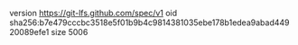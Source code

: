 version https://git-lfs.github.com/spec/v1
oid sha256:b7e479cccbc3518e5f01b9b4c9814381035ebe178b1edea9abad44920089efe1
size 5006
